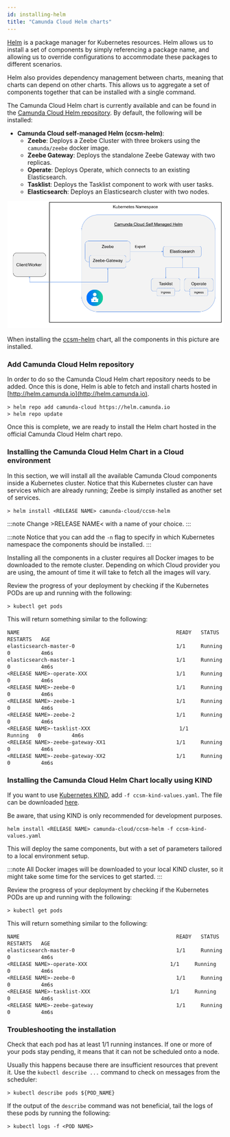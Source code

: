 ```yaml
---
id: installing-helm
title: "Camunda Cloud Helm charts"
---
```


[Helm](https://github.com/helm/helm) is a package manager for Kubernetes resources. Helm allows us to install a set of 
components by simply referencing a package name, and allowing us to override configurations to accommodate these packages 
to different scenarios.

Helm also provides dependency management between charts, meaning that charts can depend on other charts. This allows us 
to aggregate a set of components together that can be installed with a single command. 

The Camunda Cloud Helm chart is currently available and can be found in the [Camunda Cloud Helm repository](https://github.com/camunda-community-hub/camunda-cloud-helm). 
By default, the following will be installed:

- **Camunda Cloud self-managed Helm (ccsm-helm)**:  
  - **Zeebe**: Deploys a Zeebe Cluster with three brokers using the `camunda/zeebe` docker image.
  - **Zeebe Gateway**: Deploys the standalone Zeebe Gateway with two replicas.
  - **Operate**: Deploys Operate, which connects to an existing Elasticsearch.
  - **Tasklist**: Deploys the Tasklist component to work with user tasks.
  - **Elasticsearch**: Deploys an Elasticsearch cluster with two nodes.
  
![Charts](assets/ccsm-helm-charts.png)

When installing the [ccsm-helm](https://github.com/camunda-community-hub/camunda-cloud-helm/tree/main/charts/ccsm-helm) chart, 
all the components in this picture are installed. 

### Add Camunda Cloud Helm repository

In order to do so the Camunda Cloud Helm chart repository needs to be added. Once this is done, Helm is able to fetch and install charts hosted in [http://helm.camunda.io](http://helm.camunda.io).

```
> helm repo add camunda-cloud https://helm.camunda.io
> helm repo update
```

Once this is complete, we are ready to install the Helm chart hosted in the official Camunda Cloud Helm chart repo. 

### Installing the Camunda Cloud Helm Chart in a Cloud environment

In this section, we will install all the available Camunda Cloud components inside a Kubernetes cluster. Notice that this Kubernetes cluster can have services which are already running; Zeebe is simply installed as another set of services. 

```
> helm install <RELEASE NAME> camunda-cloud/ccsm-helm
```

:::note
Change &gt;RELEASE NAME&lt; with a name of your choice.
:::

:::note
Notice that you can add the `-n` flag to specify in which Kubernetes namespace the components should be installed.
:::

Installing all the components in a cluster requires all Docker images to be downloaded to the remote cluster. Depending on which Cloud provider you are using, the amount of time it will take to fetch all the images will vary. 


Review the progress of your deployment by checking if the Kubernetes PODs are up and running with the following:

```
> kubectl get pods
```

This will return something similar to the following:

```
NAME                                                   READY   STATUS    RESTARTS   AGE
elasticsearch-master-0                                 1/1     Running   0          4m6s
elasticsearch-master-1                                 1/1     Running   0          4m6s
<RELEASE NAME>-operate-XXX                             1/1     Running   0          4m6s
<RELEASE NAME>-zeebe-0                                 1/1     Running   0          4m6s
<RELEASE NAME>-zeebe-1                                 1/1     Running   0          4m6s
<RELEASE NAME>-zeebe-2                                 1/1     Running   0          4m6s
<RELEASE NAME>-tasklist-XXX                             1/1     Running   0          4m6s
<RELEASE NAME>-zeebe-gateway-XX1                       1/1     Running   0          4m6s
<RELEASE NAME>-zeebe-gateway-XX2                       1/1     Running   0          4m6s
```

### Installing the Camunda Cloud Helm Chart locally using KIND

If you want to use [Kubernetes KIND](https://github.com/kubernetes-sigs/kind), add `-f ccsm-kind-values.yaml`. The file can be downloaded [here](https://github.com/camunda-community-hub/camunda-cloud-helm/blob/main/kind/ccsm-kind-values.yaml).

Be aware, that using KIND is only recommended for development purposes.

```
helm install <RELEASE NAME> camunda-cloud/ccsm-helm -f ccsm-kind-values.yaml
```

This will deploy the same components, but with a set of parameters tailored to a local environment setup.

:::note
All Docker images will be downloaded to your local KIND cluster, so it might take some time for the services to get started.
:::

Review the progress of your deployment by checking if the Kubernetes PODs are up and running with the following:

```
> kubectl get pods
```

This will return something similar to the following:

```
NAME                                                   READY   STATUS    RESTARTS   AGE
elasticsearch-master-0                                 1/1     Running   0          4m6s
<RELEASE NAME>-operate-XXX                           1/1     Running   0          4m6s
<RELEASE NAME>-zeebe-0                                 1/1     Running   0          4m6s
<RELEASE NAME>-tasklist-XXX                          1/1     Running   0          4m6s
<RELEASE NAME>-zeebe-gateway                           1/1     Running   0          4m6s
```

### Troubleshooting the installation

Check that each pod has at least 1/1 running instances. If one or more of your pods stay pending, it means that it can not be scheduled onto a node.

Usually this happens because there are insufficient resources that prevent it. Use the `kubectl describe ...` command to check on messages from the scheduler:

```
> kubectl describe pods ${POD_NAME}
```

If the output of the `describe` command was not beneficial, tail the logs of these pods by running the following:

```
> kubectl logs -f <POD NAME> 
```

